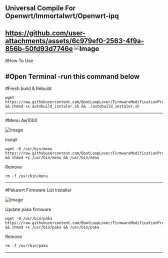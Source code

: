 Universal Compile For Openwrt/Immortalwrt/Openwrt-ipq
---
https://github.com/user-attachments/assets/6c979ef0-2563-4f9a-856b-50fd93d7746e
![Image](https://github.com/user-attachments/assets/f67d0f8a-c712-4586-8342-6e99ff125e06)
---



#How To Use

#Open Terminal
-run this command below
-------
#Fresh build & Rebuild
```
wget https://raw.githubusercontent.com/BootLoopLover/FirmwareModificationProject/main/autobuild_instaler.sh && chmod +x autobuild_instaler.sh && ./autobuild_instaler.sh
```


---


#Menu Aw1000

![Image](https://github.com/user-attachments/assets/28fcff1e-54e4-4472-893b-d1275eb907b6)

Install
```
wget -O /usr/bin/menu https://raw.githubusercontent.com/BootLoopLover/FirmwareModificationProject/main/menu && chmod +x /usr/bin/menu && /usr/bin/menu
```

Remove
```
rm -f /usr/bin/menu
```


---


#Pakawrt Firmware List Installer

![Image](https://github.com/user-attachments/assets/53c2b6a6-c743-4f62-8024-8a8ccacb501f)

Update paka firmware
```
wget -O /usr/bin/paka https://raw.githubusercontent.com/BootLoopLover/FirmwareModificationProject/main/paka && chmod +x /usr/bin/paka && /usr/bin/paka
```

Remove
```
rm -f /usr/bin/paka
```
---
